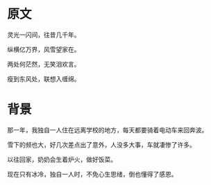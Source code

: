 # 原文

灵光一闪间，往昔几千年。

纵横亿万界，风雪望家在。

两处何茫然，无笑泪欢言。

瘦到东风处，联想入缠绵。

# 背景

那一年，我独自一人住在远离学校的地方，每天都要骑着电动车来回奔波。

雪下的频也大，好几次差点出了意外，人没多大事，车就凄惨了许多。

以往回家，奶奶会生着炉火，做好饭菜。

现在只有冰冷，独自一人时，不免心生思绪，倒也懂得了感恩。